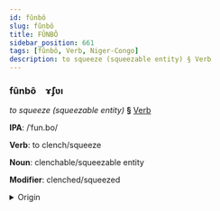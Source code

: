 ```yaml
---
id: fûnbô
slug: fûnbô
title: FÛNBÔ
sidebar_position: 661
tags: [fûnbô, Verb, Niger-Congo]
description: to squeeze (squeezable entity) § Verb
---
```


### fûnbô&emsp;<span kind="abugida">ɤ̃ʄʋı</span>

*to squeeze (squeezable entity)* **§** [Verb](../../tags/Verb)

**IPA**: /ˈfun.bo/

**Verb**: to clench/squeeze

**Noun**: clenchable/squeezable entity

**Modifier**: clenched/squeezed

<details>
    <summary>Origin</summary>
    Yoruba fún pọ̀ [fũpɔ̄]<br/>
    <em>Niger-Congo Language Family</em>
</details>